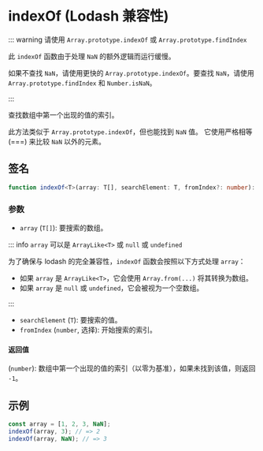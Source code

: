 # indexOf (Lodash 兼容性)

::: warning 请使用 `Array.prototype.indexOf` 或 `Array.prototype.findIndex`

此 `indexOf` 函数由于处理 `NaN` 的额外逻辑而运行缓慢。

如果不查找 `NaN`，请使用更快的 `Array.prototype.indexOf`。要查找 `NaN`，请使用 `Array.prototype.findIndex` 和 `Number.isNaN`。

:::

查找数组中第一个出现的值的索引。

此方法类似于 `Array.prototype.indexOf`，但也能找到 `NaN` 值。
它使用严格相等 (===) 来比较 `NaN` 以外的元素。

## 签名

```typescript
function indexOf<T>(array: T[], searchElement: T, fromIndex?: number): number;
```

### 参数

- `array` (`T[]`): 要搜索的数组。

::: info `array` 可以是 `ArrayLike<T>` 或 `null` 或 `undefined`

为了确保与 lodash 的完全兼容性，`indexOf` 函数会按照以下方式处理 `array`：

- 如果 `array` 是 `ArrayLike<T>`，它会使用 `Array.from(...)` 将其转换为数组。
- 如果 `array` 是 `null` 或 `undefined`，它会被视为一个空数组。

:::

- `searchElement` (`T`): 要搜索的值。
- `fromIndex` (`number`, 选择): 开始搜索的索引。

#### 返回值

(`number`): 数组中第一个出现的值的索引（以零为基准），如果未找到该值，则返回 `-1`。

## 示例

```typescript
const array = [1, 2, 3, NaN];
indexOf(array, 3); // => 2
indexOf(array, NaN); // => 3
```

